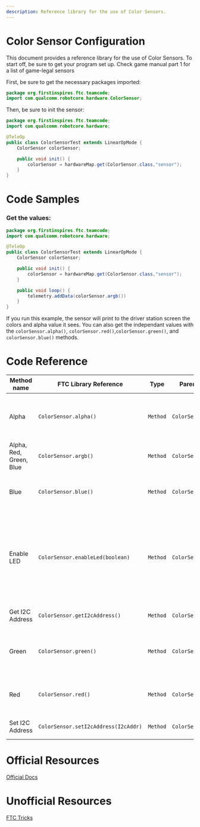 ```yaml
---
description: Reference library for the use of Color Sensors.
---
```


# Color Sensor Configuration

This document provides a reference library for the use of Color Sensors. To start off, be sure to get your program set up.
Check game manual part 1 for a list of game-legal sensors

First, be sure to get the necessary packages imported:
```java
package org.firstinspires.ftc.teamcode;
import com.qualcomm.robotcore.hardware.ColorSensor;
```
Then, be sure to init the sensor:
```java
package org.firstinspires.ftc.teamcode;
import com.qualcomm.robotcore.hardware;

@TeleOp
public class ColorSensorTest extends LinearOpMode {
    ColorSensor colorSensor;

    public void init() {
        colorSensor = hardwareMap.get(ColorSensor.class,"sensor");
    }
}
```
# Code Samples

### Get the values:
```java
package org.firstinspires.ftc.teamcode;
import com.qualcomm.robotcore.hardware;

@TeleOp
public class ColorSensorTest extends LinearOpMode {
    ColorSensor colorSensor;

    public void init() {
        colorSensor = hardwareMap.get(ColorSensor.class,"sensor");
    }

    public void loop() {
        telemetry.addData(colorSensor.argb())
    }
}
```
If you run this example, the sensor will print to the driver station screen the colors and alpha value it sees. You can also get the independant values with the `colorSensor.alpha()`, `colorSensor.red()`,`colorSensor.green()`, and `colorSensor.blue()` methods.

# Code Reference

|Method name|FTC Library Reference|Type|Parent|Description|Documentation|
|-|-|-|-|-|-|
|Alpha|`ColorSensor.alpha()`|`Method`|`ColorSensor`|Get the amount of light detected by the sensor as an int.|https://ftctechnh.github.io/ftc_app/doc/javadoc/com/qualcomm/robotcore/hardware/ColorSensor.html#alpha--|
|Alpha, Red, Green, Blue|`ColorSensor.argb()`|`Method`|`ColorSensor`|Get the "hue" as an int|https://ftctechnh.github.io/ftc_app/doc/javadoc/com/qualcomm/robotcore/hardware/ColorSensor.html#argb--|
|Blue|`ColorSensor.blue()`|`Method`|`ColorSensor`|Get the blue values detected by sensor as an int|https://ftctechnh.github.io/ftc_app/doc/javadoc/com/qualcomm/robotcore/hardware/ColorSensor.html#blue--|
|Enable LED|`ColorSensor.enableLed(boolean)`|`Method`|`ColorSensor`|Enable the LED on the sensor. True to turn the light on, false to turn the light off. *Also check for a physical switch on the sensor|https://ftctechnh.github.io/ftc_app/doc/javadoc/com/qualcomm/robotcore/hardware/ColorSensor.html#enableLed-boolean-|
|Get I2C Address|`ColorSensor.getI2cAddress()`|`Method`|`ColorSensor`|Get the I2C Address of the sensor|https://ftctechnh.github.io/ftc_app/doc/javadoc/com/qualcomm/robotcore/hardware/ColorSensor.html#getI2cAddress--|
|Green|`ColorSensor.green()`|`Method`|`ColorSensor`|Get the green values detected by sensor as an int|https://ftctechnh.github.io/ftc_app/doc/javadoc/com/qualcomm/robotcore/hardware/ColorSensor.html#green--|
|Red|`ColorSensor.red()`|`Method`|`ColorSensor`|Get the red values detected by sensor as an int|https://ftctechnh.github.io/ftc_app/doc/javadoc/com/qualcomm/robotcore/hardware/ColorSensor.html#red--|
|Set I2C Address|`ColorSensor.setI2cAddress(I2cAddr)`|`Method`|`ColorSensor`|Set the I2C address to a value|https://ftctechnh.github.io/ftc_app/doc/javadoc/com/qualcomm/robotcore/hardware/ColorSensor.html#setI2cAddress-com.qualcomm.robotcore.hardware.I2cAddr-|

# Official Resources
[Official Docs](https://ftctechnh.github.io/ftc_app/doc/javadoc/com/qualcomm/robotcore/hardware/ColorSensor.html)

# Unofficial Resources
[FTC Tricks](https://ftc-tricks.com/overview-color-sensor/)
